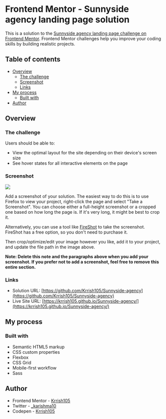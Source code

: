 # Frontend Mentor - Sunnyside agency landing page solution

This is a solution to the [Sunnyside agency landing page challenge on Frontend Mentor](https://www.frontendmentor.io/challenges/sunnyside-agency-landing-page-7yVs3B6ef). Frontend Mentor challenges help you improve your coding skills by building realistic projects.

## Table of contents

- [Overview](#overview)
  - [The challenge](#the-challenge)
  - [Screenshot](#screenshot)
  - [Links](#links)
- [My process](#my-process)
  - [Built with](#built-with)
- [Author](#author)

## Overview

### The challenge

Users should be able to:

- View the optimal layout for the site depending on their device's screen size
- See hover states for all interactive elements on the page

### Screenshot

![](./screenshot.jpg)

Add a screenshot of your solution. The easiest way to do this is to use Firefox to view your project, right-click the page and select "Take a Screenshot". You can choose either a full-height screenshot or a cropped one based on how long the page is. If it's very long, it might be best to crop it.

Alternatively, you can use a tool like [FireShot](https://getfireshot.com/) to take the screenshot. FireShot has a free option, so you don't need to purchase it.

Then crop/optimize/edit your image however you like, add it to your project, and update the file path in the image above.

**Note: Delete this note and the paragraphs above when you add your screenshot. If you prefer not to add a screenshot, feel free to remove this entire section.**

### Links

- Solution URL: [https://github.com/Krrish105/Sunnyside-agency](https://github.com/Krrish105/Sunnyside-agency)
- Live Site URL: [https://krrish105.github.io/Sunnyside-agency/](https://krrish105.github.io/Sunnyside-agency/)

## My process

### Built with

- Semantic HTML5 markup
- CSS custom properties
- Flexbox
- CSS Grid
- Mobile-first workflow
- Sass

## Author

- Frontend Mentor - [Krrish105](https://www.frontendmentor.io/profile/Krrish105)
- Twitter - [_karishma10](https://twitter.com/_karishma10)
- Codepen - [Krrish105](https://codepen.io/krrish105)
